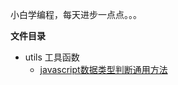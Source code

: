 <!--
 * @Date: 2021-07-16 11:24:37
 * @LastEditors: zhangwen
 * @LastEditTime: 2021-07-16 14:15:23
 * @FilePath: /project/DayCode/README.md
-->
小白学编程，每天进步一点点。。。

**文件目录**
- utils 工具函数
    - [javascript数据类型判断通用方法](https://github.com/zhangwen0424/DayCode/utils/getDataType.js)